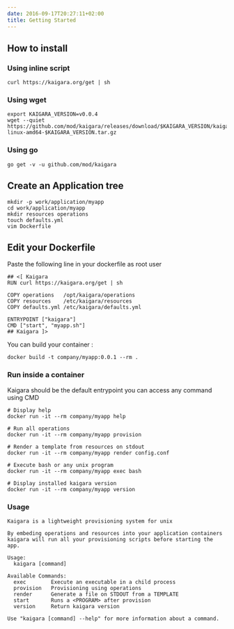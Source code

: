 ```yaml
---
date: 2016-09-17T20:27:11+02:00
title: Getting Started
---
```

## How to install

### Using inline script
```
curl https://kaigara.org/get | sh
```
### Using wget
```
export KAIGARA_VERSION=v0.0.4
wget --quiet https://github.com/mod/kaigara/releases/download/$KAIGARA_VERSION/kaigara-linux-amd64-$KAIGARA_VERSION.tar.gz
```

### Using go
```
go get -v -u github.com/mod/kaigara
```

## Create an Application tree

```
mkdir -p work/application/myapp
cd work/application/myapp
mkdir resources operations
touch defaults.yml
vim Dockerfile
```

## Edit your Dockerfile

Paste the following line in your dockerfile as root user
```
## <[ Kaigara
RUN curl https://kaigara.org/get | sh

COPY operations   /opt/kaigara/operations
COPY resources    /etc/kaigara/resources
COPY defaults.yml /etc/kaigara/defaults.yml

ENTRYPOINT ["kaigara"]
CMD ["start", "myapp.sh"]
## Kaigara ]>
```

You can build your container :
```
docker build -t company/myapp:0.0.1 --rm .
```

### Run inside a container

Kaigara should be the default entrypoint
you can access any command using CMD

```
# Display help
docker run -it --rm company/myapp help

# Run all operations
docker run -it --rm company/myapp provision

# Render a template from resources on stdout
docker run -it --rm company/myapp render config.conf

# Execute bash or any unix program
docker run -it --rm company/myapp exec bash

# Display installed kaigara version
docker run -it --rm company/myapp version
```

### Usage

```
Kaigara is a lightweight provisioning system for unix

By embeding operations and resources into your application containers
kaigara will run all your provisioning scripts before starting the app.

Usage:
  kaigara [command]

Available Commands:
  exec        Execute an executable in a child process
  provision   Provisioning using operations
  render      Generate a file on STDOUT from a TEMPLATE
  start       Runs a <PROGRAM> after provision
  version     Return kaigara version

Use "kaigara [command] --help" for more information about a command.
```

